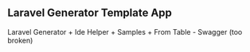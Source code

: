 
## Laravel Generator Template App

Laravel Generator + Ide Helper + Samples + From Table - Swagger (too broken)